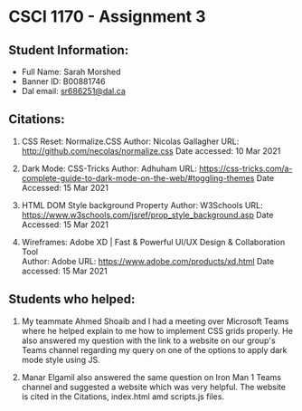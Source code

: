# CSCI 1170 - Assignment 3

## Student Information:

- Full Name: Sarah Morshed
- Banner ID: B00881746
- Dal email: sr686251@dal.ca

## Citations:

1. CSS Reset: Normalize.CSS
   Author: Nicolas Gallagher
   URL: http://github.com/necolas/normalize.css
   Date accessed: 10 Mar 2021

2. Dark Mode: CSS-Tricks
   Author: Adhuham
   URL: https://css-tricks.com/a-complete-guide-to-dark-mode-on-the-web/#toggling-themes
   Date Accessed: 15 Mar 2021

3. HTML DOM Style background Property
   Author: W3Schools
   URL: https://www.w3schools.com/jsref/prop_style_background.asp
   Date Accessed: 15 Mar 2021

4. Wireframes: Adobe XD | Fast & Powerful UI/UX Design & Collaboration Tool  
   Author: Adobe 
   URL: https://www.adobe.com/products/xd.html
   Date accessed: 15 Mar 2021

## Students who helped: 

1. My teammate Ahmed Shoaib and I had a meeting over Microsoft Teams where he helped explain to me how to implement CSS grids properly. He also answered my question with the link to a website on our group's Teams channel regarding my query on one of the options to apply dark mode style using JS. 

2. Manar Elgamil also answered the same question on Iron Man 1 Teams channel and suggested
a website which was very helpful. The website is cited in the Citations, index.html amd scripts.js files. 